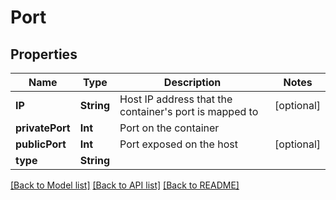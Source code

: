 # Port

## Properties
Name | Type | Description | Notes
------------ | ------------- | ------------- | -------------
**IP** | **String** | Host IP address that the container&#39;s port is mapped to | [optional] 
**privatePort** | **Int** | Port on the container | 
**publicPort** | **Int** | Port exposed on the host | [optional] 
**type** | **String** |  | 

[[Back to Model list]](../README.md#documentation-for-models) [[Back to API list]](../README.md#documentation-for-api-endpoints) [[Back to README]](../README.md)


